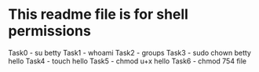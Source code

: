 # This readme file is for shell permissions
Task0 - su betty
Task1 - whoami
Task2 - groups
Task3 - sudo chown betty hello
Task4 - touch hello
Task5 - chmod u+x hello
Task6 - chmod 754 file
